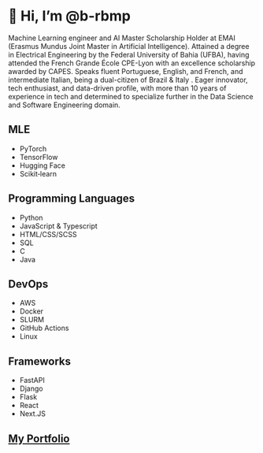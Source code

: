 <h1> 👋 Hi, I’m @b-rbmp </h1>

<p>
  Machine Learning engineer and AI Master Scholarship Holder at EMAI (Erasmus Mundus Joint Master in Artificial Intelligence). Attained a degree in Electrical Engineering by the Federal University of Bahia (UFBA), having attended the French Grande École CPE-Lyon with an excellence scholarship awarded by CAPES. Speaks fluent Portuguese, English, and French, and intermediate Italian, being a dual-citizen of Brazil & Italy . Eager innovator, tech enthusiast, and data-driven profile, with more than 10 years of experience in tech and determined to specialize further in the Data Science and Software Engineering domain.
</p>



<h2> MLE </h2>

<ul>
  <li>PyTorch</li>
  <li>TensorFlow</li>
  <li>Hugging Face</li>
  <li>Scikit‑learn</li>
</ul>

<h2> Programming Languages </h2>

<ul>
  <li>Python</li>
  <li>JavaScript & Typescript</li>
  <li>HTML/CSS/SCSS</li>
  <li>SQL</li>
  <li>C</li>
  <li>Java</li>
</ul>

<h2> DevOps </h2>

<ul>
  <li>AWS</li>
  <li>Docker</li>
  <li>SLURM</li>
  <li>GitHub Actions</li>
  <li>Linux</li>
</ul>

<h2> Frameworks </h2>

<ul>
  <li>FastAPI</li>
  <li>Django</li>
  <li>Flask</li>
  <li>React</li>
  <li>Next.JS</li>
</ul>


<h2><a href="https://b-rbmp.github.io/">My Portfolio</a></h2>
